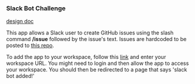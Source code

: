 ### Slack Bot Challenge

[design doc](https://docs.google.com/document/d/1RzONrzadTjaG7FcdniHlznlAbxoFhIieIu7GxrHhjtM/edit)

This app allows a Slack user to create GitHub issues using the slash command **/issue** followed by the issue's text.
Issues are hardcoded to be posted to [this repo](https://github.com/clairemuller/slack_bot_issues).

To add the app to your workspace, follow this [link](https://slack.com/oauth/authorize?client_id=715164813648.717869221283&scope=commands) and enter your workspace URL.
You might need to login and then allow the app to access your workspace. You should then be redirected to a page that says 'slack bot added!'
